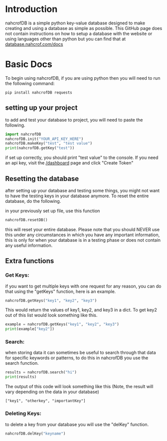 # Introduction 
nahcrofDB is a simple python key-value database designed to make creating and using a database as simple as possible. This GitHub page does not contain instructions on how to setup a database with the website or using languages other than python but you can find that at [database.nahcrof.com/docs](https://database.nahcrof.com/docs)
# Basic Docs
To begin using nahcrofDB, if you are using python then you will need to run the following command:
```
pip install nahcrofDB requests
```
## setting up your project
to add and test your database to project, you will need to paste the following.
```python 
import nahcrofDB
nahcrofDB.init("YOUR_API_KEY_HERE")
nahcrofDB.makeKey("test", "test value")
print(nahcrofDB.getKey("test"))
```
if set up correctly, you should print "test value" to the console. If you need an api key, visit the [/dashboard](https://database.nahcrof.com/dashboard) page and click "Create Token"
## Resetting the database

after setting up your database and testing some things, you might not want to have the testing keys in your database anymore.
To reset the entire database, do the following.

in your previously set up file, use this function
```python
nahcrofDB.resetDB()
```
this will reset your entire database. Please note that you should NEVER use this under any circumstances in which you have any important information, this is only for when your database is in a testing phase or does not contain any useful information.

## Extra functions

### Get Keys:
if you want to get multiple keys with one request for any reason, you can do that using the "getKeys" function, here is an example.   
```python
nahcrofDB.getKeys("key1", "key2", "key3")
```
This would return the values of key1, key2, and key3 in a dict. To get key2 out of this list would look something like this.
```python
example = nahcrofDB.getKeys("key1", "key2", "key3")
print(example["key2"])
```

### Search:
when storing data it can sometimes be useful to search through that data for specific keywords or patterns, to do this in nahcrofDB you use the search function.
```python
results = nahcrofDB.search("hi")
print(results)
```
The output of this code will look something like this (Note, the result will vary depending on the data in your database)
``` 
["key1", "otherkey", "importantKey"]
```

### Deleting Keys: 
to delete a key from your database you will use the "delKey" function.
```python
nahcrofDB.delKey("keyname")
```

